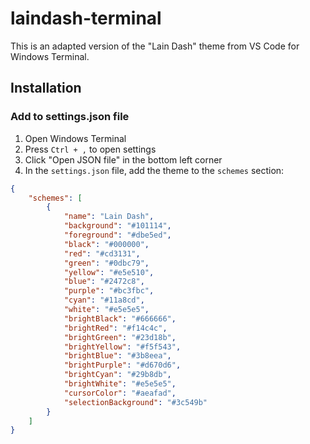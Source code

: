 # laindash-terminal
This is an adapted version of the "Lain Dash" theme from VS Code for Windows Terminal.

## Installation

### Add to settings.json file

1. Open Windows Terminal
2. Press `Ctrl + ,` to open settings
3. Click "Open JSON file" in the bottom left corner
4. In the `settings.json` file, add the theme to the `schemes` section:

```json
{
    "schemes": [
        {
            "name": "Lain Dash",
            "background": "#101114",
            "foreground": "#dbe5ed",
            "black": "#000000",
            "red": "#cd3131",
            "green": "#0dbc79",
            "yellow": "#e5e510",
            "blue": "#2472c8",
            "purple": "#bc3fbc",
            "cyan": "#11a8cd",
            "white": "#e5e5e5",
            "brightBlack": "#666666",
            "brightRed": "#f14c4c",
            "brightGreen": "#23d18b",
            "brightYellow": "#f5f543",
            "brightBlue": "#3b8eea",
            "brightPurple": "#d670d6",
            "brightCyan": "#29b8db",
            "brightWhite": "#e5e5e5",
            "cursorColor": "#aeafad",
            "selectionBackground": "#3c549b"
        }
    ]
}
